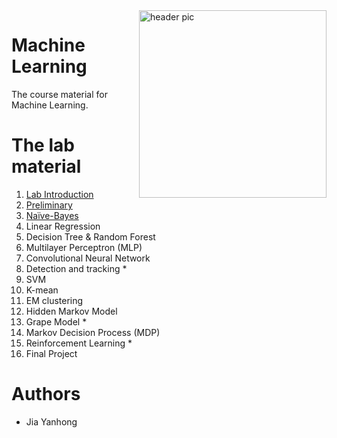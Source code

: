 <img src="image/icon.png?raw=true" align="right" width="300" alt="header pic"/>

# Machine Learning

The course material for Machine Learning.

# The lab material 

1. [Lab Introduction](https://github.com/jiayh-sustech/Machine-Learning-2022F/tree/main/Lab1.Introduction)
2. [Preliminary](https://github.com/jiayh-sustech/Machine-Learning-2022F/tree/main/Lab2.Preliminary)
3. [Naïve-Bayes](https://github.com/jiayh-sustech/Machine-Learning-2022F/tree/main/Lab3.Na%C3%AFve-Bayes)
4. Linear Regression
5. Decision Tree & Random Forest
6. Multilayer Perceptron (MLP)
7. Convolutional Neural Network
8. Detection and tracking *
9. SVM
10. K-mean
11. EM clustering
12. Hidden Markov Model
13. Grape Model *
14. Markov Decision Process (MDP)
15. Reinforcement Learning *
16. Final Project

# Authors

- Jia Yanhong
